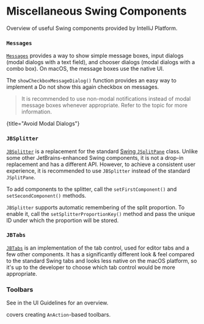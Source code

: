 <!-- Copyright 2000-2025 JetBrains s.r.o. and contributors. Use of this source code is governed by the Apache 2.0 license. -->

# Miscellaneous Swing Components

<link-summary>Overview of useful Swing components provided by IntelliJ Platform.</link-summary>

### `Messages`

[`Messages`](%gh-ic%/platform/platform-api/src/com/intellij/openapi/ui/Messages.java) provides a way to show simple
message boxes, input dialogs (modal dialogs with a text field), and chooser dialogs (modal dialogs with a combo box).
On macOS, the message boxes use the native UI.

The `showCheckboxMessageDialog()` function provides an easy way to implement a <control>Do not show this again</control> checkbox on messages.

> It is recommended to use non-modal notifications instead of modal message boxes whenever appropriate.
> Refer to the [](notifications.md) topic for more information.
>
{title="Avoid Modal Dialogs"}

### `JBSplitter`

[`JBSplitter`](%gh-ic%/platform/platform-api/src/com/intellij/ui/JBSplitter.java) is a replacement for the standard
[Swing `JSplitPane`](https://docs.oracle.com/en/java/javase/24/docs/api/java.desktop/javax/swing/JSplitPane.html) class.
Unlike some other JetBrains-enhanced Swing components, it is not a drop-in replacement and has a different API.
However, to achieve a consistent user experience, it is recommended to use `JBSplitter` instead of the standard `JSplitPane`.

To add components to the splitter, call the `setFirstComponent()` and `setSecondComponent()` methods.

`JBSplitter` supports automatic remembering of the split proportion.
To enable it, call the `setSplitterProportionKey()` method and pass the unique ID under which the proportion will be stored.

### `JBTabs`

[`JBTabs`](%gh-ic%/platform/platform-api/src/com/intellij/ui/tabs/JBTabs.java) is an implementation of the tab control, used for editor tabs and a few other components.
It has a significantly different look & feel compared to the standard Swing tabs and looks less native on the macOS platform,
so it's up to the developer to choose which tab control would be more appropriate.

### Toolbars

See [](toolbar.md) in the UI Guidelines for an overview.

[](action_system.md#buildingToolbarPopupMenu) covers creating `AnAction`-based toolbars.
